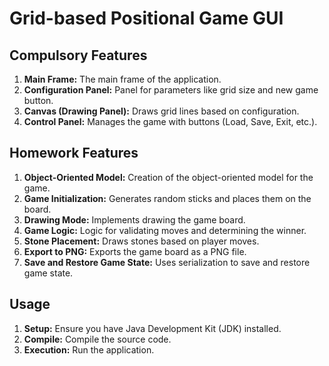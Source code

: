 # Grid-based Positional Game GUI

## Compulsory Features 

1. **Main Frame:** The main frame of the application.
2. **Configuration Panel:** Panel for parameters like grid size and new game button.
3. **Canvas (Drawing Panel):** Draws grid lines based on configuration.
4. **Control Panel:** Manages the game with buttons (Load, Save, Exit, etc.).

## Homework Features 

1. **Object-Oriented Model:** Creation of the object-oriented model for the game.
2. **Game Initialization:** Generates random sticks and places them on the board.
3. **Drawing Mode:** Implements drawing the game board.
4. **Game Logic:** Logic for validating moves and determining the winner.
5. **Stone Placement:** Draws stones based on player moves.
6. **Export to PNG:** Exports the game board as a PNG file.
7. **Save and Restore Game State:** Uses serialization to save and restore game state.

## Usage

1. **Setup:** Ensure you have Java Development Kit (JDK) installed.
2. **Compile:** Compile the source code.
3. **Execution:** Run the application.


